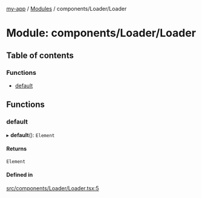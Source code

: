 [my-app](../README.md) / [Modules](../modules.md) / components/Loader/Loader

# Module: components/Loader/Loader

## Table of contents

### Functions

- [default](components_Loader_Loader.md#default)

## Functions

### default

▸ **default**(): `Element`

#### Returns

`Element`

#### Defined in

[src/components/Loader/Loader.tsx:5](https://github.com/Nitya-Pasrija/talawa-admin/blob/a743224/src/components/Loader/Loader.tsx#L5)
